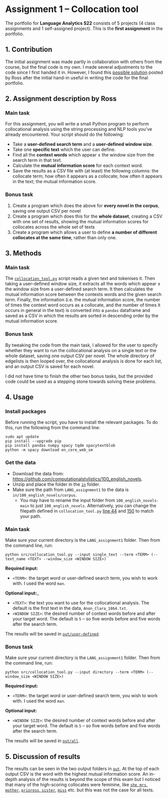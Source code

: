 # Assignment 1 – Collocation tool
The portfolio for __Language Analytics S22__ consists of 5 projects (4 class assignments and 1 self-assigned project). This is the __first assignment__ in the portfolio. 

## 1. Contribution
The initial assignment was made partly in collaboration with others from the course, but the final code is my own. I made several adjustments to the code since I first handed it in. However, I found this [possible solution](https://github.com/CDS-AU-DK/cds-language/blob/main/notebooks/assignment1_possible_solution.ipynb) posted by Ross after the initial hand-in useful in writing the code for the final portfolio.

## 2. Assignment description by Ross
### Main task
For this assignment, you will write a small Python program to perform collocational analysis using the string processing and NLP tools you've already encountered. Your script should do the following:

- Take a __user-defined search term__ and a __user-defined window size__.
- Take one __specific text__ which the user can define.
- Find all the __context words__ which appear ± the window size from the search term in that text.
- Calculate the __mutual information score__ for each context word.
- Save the results as a CSV file with (at least) the following columns: the collocate term; how often it appears as a collocate; how often it appears in the text; the mutual information score.

### Bonus task
1. Create a program which does the above for __every novel in the corpus__, saving one output CSV per novel
2. Create a program which does this for the __whole dataset__, creating a CSV with one set of results, showing the mutual information scores for collocates across the whole set of texts
3. Create a program which allows a user to define __a number of different collocates at the same time__, rather than only one.

## 3. Methods
### Main task
The [`collocation_tool.py`](https://github.com/agnesbn/LANG_assignment1/blob/main/src/collocation_tool.py) script reads a given text and tokenises it. Then taking a user-defined window size, it extracts all the words which appear ± the window size from a user-defined search term. It then calculates the mutual information score between the contexts words and the given search term. Finally, the information (i.e. the mutual information score, the number of times the context word occurs as a collocate, and the number of times it occurs in general in the text) is converted into a `pandas` dataframe and saved as a CSV in which the results are sorted in descending order by the mutual information score.

### Bonus task
By tweaking the code from the main task, I allowed for the user to specify whether they want to run the collocational analysis on a single text or the whole dataset, saving one output CSV per novel. The whole directory of edgelists is then looped over, the collocational analysis is done for each list, and an output CSV is saved for each novel.

I did not have time to finish the other two bonus tasks, but the provided code could be used as a stepping stone towards solving these problems.


## 4. Usage
### Install packages
Before running the script, you have to install the relevant packages. To do this, run the following from the command line:
```
sudo apt update
pip install --upgrade pip
pip install pandas numpy spacy tqdm spacytextblob
python -m spacy download en_core_web_sm
```

### Get the data
- Download the data from: https://github.com/computationalstylistics/100_english_novels.
- Unzip and place the folder in the [`in`](https://github.com/agnesbn/LANG_assignment1/tree/main/in) folder.
- Make sure the path from `LANG_assignment1` to the data is `in/100_english_novels/corpus`.
    - You may have to rename the input folder from `100_english_novels-main` to just `100_english_novels`. Alternatively, you can change the filepath defined in `collocation_tool.py` [line 44](https://github.com/agnesbn/LANG_assignment1/blob/2163cdfc70d9a736591afe3bfdea83cd33cd9340/src/collocation_tool.py#L44) and [150](https://github.com/agnesbn/LANG_assignment1/blob/2163cdfc70d9a736591afe3bfdea83cd33cd9340/src/collocation_tool.py#L150) to match your path.

### Main task
Make sure your current directory is the `LANG_assignment1` folder. Then from the command line, run:
```
python src/collocation_tool.py --input single_text --term <TERM> (--text_name <TEXT> --window_size <WINDOW SIZE>)
```
__Required input:__
- `<TERM>`: the target word or user-defined search term, you wish to work with. I used the word `man`.

__Optional input:___
- `<TEXT>`: the text you want to use for the collocational analysis. The default is the first text in the data, `Anon_Clara_1864.txt`.
- `<WINDOW SIZE>`: the desired number of context words before and after your target word. The default is `5` – so five words before and five words after the search term.

The results will be saved in [`out/user-defined`](https://github.com/agnesbn/LANG_assignment1/tree/main/out/user-defined).

### Bonus task
Make sure your current directory is the `LANG_assignment1` folder. Then from the command line, run:
```
python src/collocation_tool.py --input directory --term <TERM> (--window_size <WINDOW SIZE>)
```
__Required input:__
- `<TERM>`: the target word or user-defined search term, you wish to work with. I used the word `man`.

__Optional input:__
- `<WINDOW SIZE>`: the desired number of context words before and after your target word. The default is `5` – so five words before and five words after the search term.

The results will be saved in [`out/all`](https://github.com/agnesbn/LANG_assignment1/tree/main/out/all).

## 5. Discussion of results
The results can be seen in the two output folders in [`out`](https://github.com/agnesbn/LANG_assignment1/tree/main/out). At the top of each output CSV is the word with the highest mutual information score. An in-depth analysis of the results is beyond the scope of this exam but I noticed that many of the high-scoring collocates were feminine, like [`she`, `mrs`, `mother`](https://github.com/agnesbn/LANG_assignment1/blob/main/out/all/collocates_man_Anon_Clara_1864_windowsize5.csv), [`prioress`, `sister`](https://github.com/agnesbn/LANG_assignment1/blob/main/out/all/collocates_man_Barclay_Ladies_1917_windowsize5.csv), [`miss`](https://github.com/agnesbn/LANG_assignment1/blob/main/out/all/collocates_man_Barclay_Postern_1911_windowsize5.csv) etc. but this was not the case for all texts.
